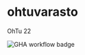 # ohtuvarasto
OhTu 22

![GHA workflow badge](https://github.com/immone/ohtuvarasto/worksflows/CI/badge.svg)
